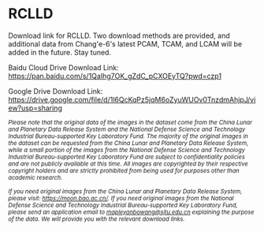 # RCLLD

Download link for RCLLD. Two download methods are provided, and additional data from Chang'e-6's latest PCAM, TCAM, and LCAM will be added in the future. Stay tuned.

Baidu Cloud Drive Download Link: https://pan.baidu.com/s/1QaIhg7OK_gZdC_pCXOEyTQ?pwd=czp1 

Google Drive Download Link: https://drive.google.com/file/d/1l6QcKqPz5jqM6oZyuWUOv0TnzdmAhjpJ/view?usp=sharing












*<small>Please note that the original data of the images in the dataset come from the China Lunar and Planetary Data Release System and the National Defense Science and Technology Industrial Bureau-supported Key Laboratory Fund. The majority of the original images in the dataset can be requested from the China Lunar and Planetary Data Release System, while a small portion of the images from the National Defense Science and Technology Industrial Bureau-supported Key Laboratory Fund are subject to confidentiality policies and are not publicly available at this time. All images are copyrighted by their respective copyright holders and are strictly prohibited from being used for purposes other than academic research.</small>*

*<small>If you need original images from the China Lunar and Planetary Data Release System, please visit: https://moon.bao.ac.cn/.
If you need original images from the National Defense Science and Technology Industrial Bureau-supported Key Laboratory Fund, please send an application email to mapleyanbowang@sjtu.edu.cn explaining the purpose of the data. We will provide you with the relevant download links.</small>*
